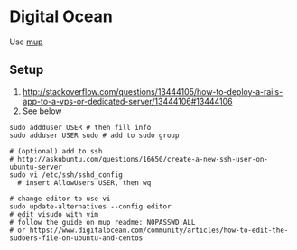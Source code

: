 # Digital Ocean

Use [mup](https://github.com/arunoda/meteor-up)

## Setup
1. http://stackoverflow.com/questions/13444105/how-to-deploy-a-rails-app-to-a-vps-or-dedicated-server/13444106#13444106
2. See below

```shell
sudo addduser USER # then fill info
sudo adduser USER sudo # add to sudo group

# (optional) add to ssh 
# http://askubuntu.com/questions/16650/create-a-new-ssh-user-on-ubuntu-server
sudo vi /etc/ssh/sshd_config
  # insert AllowUsers USER, then wq
  
# change editor to use vi
sudo update-alternatives --config editor
# edit visudo with vim
# follow the guide on mup readme: NOPASSWD:ALL
# or https://www.digitalocean.com/community/articles/how-to-edit-the-sudoers-file-on-ubuntu-and-centos
```